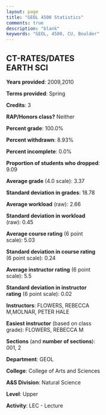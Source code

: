 ```yaml
---
layout: page
title: "GEOL 4500 Statistics"
comments: true
description: "blank"
keywords: "GEOL, 4500, CU, Boulder"
--- 
```

<head>
<script src="https://ajax.googleapis.com/ajax/libs/jquery/2.1.3/jquery.min.js"></script>
<script src="https://dl.dropboxusercontent.com/s/pc42nxpaw1ea4o9/highcharts.js?dl=0"></script>
<!-- <script src="../assets/js/highcharts.js"></script> -->
<style type="text/css">@font-face {
	font-family: "Bebas Neue";
	src: url(https://www.filehosting.org/file/details/544349/BebasNeue%20Regular.otf) format("opentype");
	}
	h1.Bebas { 
		font-family: "Bebas Neue", Verdana, Tahoma;
	}
</style>
</head>
<body>
	<div id="container" style="float: right; width: 45%; height: 88%; margin-left: 2.5%; margin-right: 2.5%;"></div>
	<script language="JavaScript">
		$(document).ready(function() {
		var chart = {type: 'column'};
		var title = {text: 'Grade Distribution'};
		var xAxis = {categories: ['A','B','C','D','F'],crosshair: true};
		var yAxis = {min: 0,title: {text: 'Percentage'}};
		var tooltip = {headerFormat: '<center><b><span style="font-size:20px">{point.key}</span></b></center>',
		               pointFormat: '<td style="padding:0"><b>{point.y:.1f}%</b></td>',
		               footerFormat: '</table>',shared: true,useHTML: true};
		var plotOptions = {column: {pointPadding: 0.0,borderWidth: 0}};  
		var credits = {enabled: false};var series= [{name: 'Percent',data: [43.33,50.0,6.67,0.0,0.0,]}];
		var json = {};
		json.chart = chart;
		json.title = title;
		json.tooltip = tooltip;
		json.xAxis = xAxis;
		json.yAxis = yAxis;  
		json.series = series;
		json.plotOptions = plotOptions;  
		json.credits = credits;
		$('#container').highcharts(json);
	});
	</script>
</body>
			   
## CT-RATES/DATES EARTH SCI

**Years provided**: 2009,2010

**Terms provided**: Spring

**Credits**: 3

**RAP/Honors class?** Neither

**Percent grade**: 100.0%

**Percent withdrawn**: 8.93%

**Percent incomplete**: 0.0%

**Proportion of students who dropped**: 9.09

**Average grade** (4.0 scale): 3.37

**Standard deviation in grades**: 18.78

**Average workload** (raw): 2.66

**Standard deviation in workload** (raw): 0.45

**Average course rating** (6 point scale): 5.03

**Standard deviation in course rating** (6 point scale): 0.24

**Average instructor rating** (6 point scale): 5.5

**Standard deviation in instructor rating** (6 point scale): 0.02

**Instructors**: FLOWERS, REBECCA M,MOLNAR, PETER HALE

**Easiest instructor** (based on class grade): FLOWERS, REBECCA M

**Sections** (and **number of sections**): 001, 2

**Department**: GEOL

**College**: College of Arts and Sciences

**A&S Division**: Natural Science

**Level**: Upper

**Activity**: LEC - Lecture